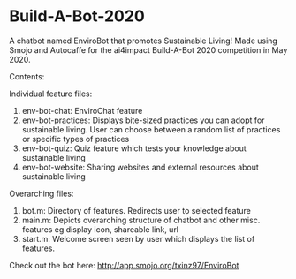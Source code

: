 # Build-A-Bot-2020
A chatbot named EnviroBot that promotes Sustainable Living!
Made using Smojo and Autocaffe for the ai4impact Build-A-Bot 2020 competition in May 2020.

Contents:

Individual feature files:
1. env-bot-chat: EnviroChat feature
2. env-bot-practices: Displays bite-sized practices you can adopt for sustainable living. User can choose between a random list of practices or specific types of practices
3. env-bot-quiz: Quiz feature which tests your knowledge about sustainable living
4. env-bot-website: Sharing websites and external resources about sustainable living

Overarching files:
1. bot.m: Directory of features. Redirects user to selected feature
2. main.m: Depicts overarching structure of chatbot and other misc. features eg display icon, shareable link, url
3. start.m: Welcome screen seen by user which displays the list of features.

Check out the bot here: http://app.smojo.org/txinz97/EnviroBot
